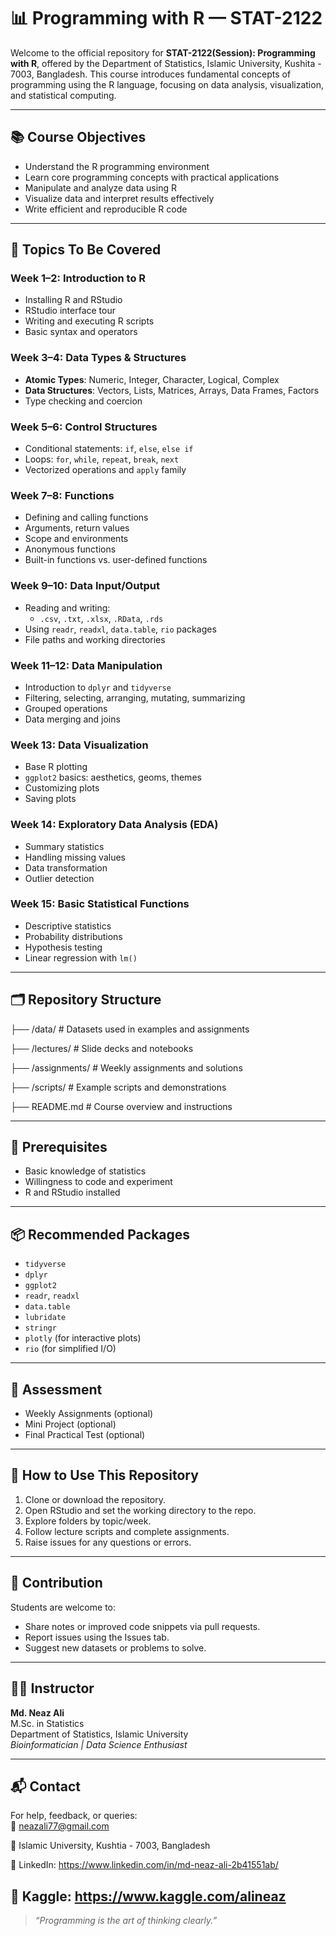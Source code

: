 # 📊 Programming with R — STAT-2122

Welcome to the official repository for **STAT-2122(Session): Programming with R**, offered by the Department of Statistics, Islamic University, Kushita - 7003, Bangladesh. This course introduces fundamental concepts of programming using the R language, focusing on data analysis, visualization, and statistical computing.

---

## 📚 Course Objectives

- Understand the R programming environment
- Learn core programming concepts with practical applications
- Manipulate and analyze data using R
- Visualize data and interpret results effectively
- Write efficient and reproducible R code

---

## 🧠 Topics To Be Covered

### Week 1–2: Introduction to R
- Installing R and RStudio
- RStudio interface tour
- Writing and executing R scripts
- Basic syntax and operators

### Week 3–4: Data Types & Structures
- **Atomic Types**: Numeric, Integer, Character, Logical, Complex
- **Data Structures**: Vectors, Lists, Matrices, Arrays, Data Frames, Factors
- Type checking and coercion

### Week 5–6: Control Structures
- Conditional statements: `if`, `else`, `else if`
- Loops: `for`, `while`, `repeat`, `break`, `next`
- Vectorized operations and `apply` family

### Week 7–8: Functions
- Defining and calling functions
- Arguments, return values
- Scope and environments
- Anonymous functions
- Built-in functions vs. user-defined functions

### Week 9–10: Data Input/Output
- Reading and writing:
  - `.csv`, `.txt`, `.xlsx`, `.RData`, `.rds`
- Using `readr`, `readxl`, `data.table`, `rio` packages
- File paths and working directories

### Week 11–12: Data Manipulation
- Introduction to `dplyr` and `tidyverse`
- Filtering, selecting, arranging, mutating, summarizing
- Grouped operations
- Data merging and joins

### Week 13: Data Visualization
- Base R plotting
- `ggplot2` basics: aesthetics, geoms, themes
- Customizing plots
- Saving plots

### Week 14: Exploratory Data Analysis (EDA)
- Summary statistics
- Handling missing values
- Data transformation
- Outlier detection

### Week 15: Basic Statistical Functions
- Descriptive statistics
- Probability distributions
- Hypothesis testing
- Linear regression with `lm()`

---

## 🗂️ Repository Structure

├── /data/ # Datasets used in examples and assignments

├── /lectures/ # Slide decks and notebooks

├── /assignments/ # Weekly assignments and solutions

├── /scripts/ # Example scripts and demonstrations

├── README.md # Course overview and instructions


---

## 🔧 Prerequisites

- Basic knowledge of statistics
- Willingness to code and experiment
- R and RStudio installed

---

## 📦 Recommended Packages

- `tidyverse`
- `dplyr`
- `ggplot2`
- `readr`, `readxl`
- `data.table`
- `lubridate`
- `stringr`
- `plotly` (for interactive plots)
- `rio` (for simplified I/O)

---

## 🧪 Assessment

- Weekly Assignments (optional)
- Mini Project (optional)
- Final Practical Test (optional)

---

## 🧭 How to Use This Repository

1. Clone or download the repository.
2. Open RStudio and set the working directory to the repo.
3. Explore folders by topic/week.
4. Follow lecture scripts and complete assignments.
5. Raise issues for any questions or errors.

---

## 🤝 Contribution

Students are welcome to:
- Share notes or improved code snippets via pull requests.
- Report issues using the Issues tab.
- Suggest new datasets or problems to solve.

---

## 👨‍🏫 Instructor

**Md. Neaz Ali**  
M.Sc. in Statistics  
Department of Statistics, Islamic University  
_Bioinformatician | Data Science Enthusiast_

---

## 📬 Contact

For help, feedback, or queries:  
📧 neazali77@gmail.com  

📍 Islamic University, Kushtia - 7003, Bangladesh

📧 LinkedIn: https://www.linkedin.com/in/md-neaz-ali-2b41551ab/

📧 Kaggle: https://www.kaggle.com/alineaz
---

> *“Programming is the art of thinking clearly.”* 

